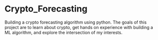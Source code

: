 # Crypto_Forecasting
Building a crypto forecasting algorithm using python. The goals of this project are to learn about crypto, get hands on experience with building a ML algorithm, and explore the intersection of my interests.
